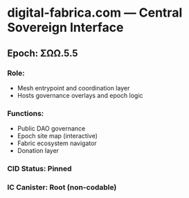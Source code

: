 # digital-fabrica.com — Central Sovereign Interface

## Epoch: ΣΩΩ.5.5

### Role:
- Mesh entrypoint and coordination layer
- Hosts governance overlays and epoch logic

### Functions:
- Public DAO governance
- Epoch site map (interactive)
- Fabric ecosystem navigator
- Donation layer

### CID Status: Pinned
### IC Canister: Root (non-codable) 